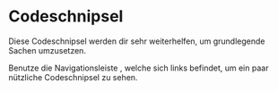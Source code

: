 # Codeschnipsel

Diese Codeschnipsel werden dir sehr weiterhelfen, um grundlegende Sachen umzusetzen.

Benutze die Navigationsleiste , welche sich links befindet, um ein paar nützliche Codeschnipsel zu sehen.

